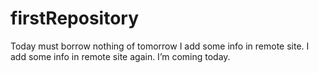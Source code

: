 # firstRepository
Today must borrow nothing of tomorrow
I add some info in remote site.
I add some info in remote site again.
I’m coming today.
